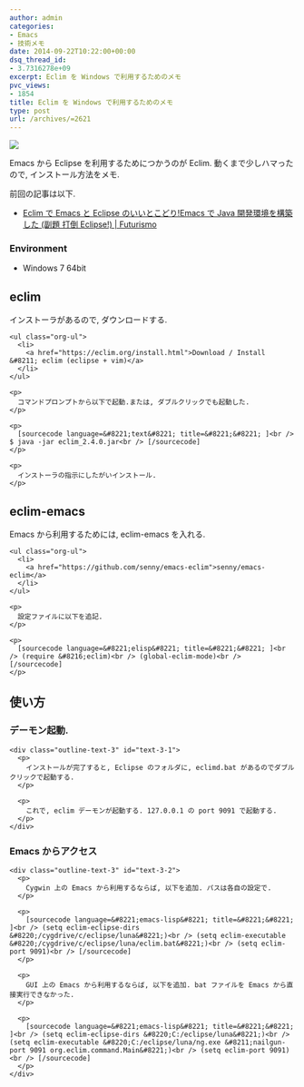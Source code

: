 ```yaml
---
author: admin
categories:
- Emacs
- 技術メモ
date: 2014-09-22T10:22:00+00:00
dsq_thread_id:
- 3.7316278e+09
excerpt: Eclim を Windows で利用するためのメモ
pvc_views:
- 1854
title: Eclim を Windows で利用するためのメモ
type: post
url: /archives/=2621
---
```


![][1]

Emacs から Eclipse を利用するためにつかうのが Eclim. 動くまで少しハマったので, インストール方法をメモ. 

前回の記事は以下. 

<ul class="org-ul">
  <li>
    <a href="https://futurismo.biz/archives/2462">Eclim で Emacs と Eclipse のいいとこどり!Emacs で Java 開発環境を構築した (副題 打倒 Eclipse!) | Futurismo</a>
  </li>
</ul>

<div id="outline-container-sec-0-1" class="outline-3">
  <h3 id="sec-0-1">
    Environment
  </h3>
  
  <div class="outline-text-3" id="text-0-1">
    <ul class="org-ul">
      <li>
        Windows 7 64bit
      </li>
    </ul>
  </div>
</div>

<div id="outline-container-sec-1" class="outline-2">
  <h2 id="sec-1">
    eclim
  </h2>
  
  <div class="outline-text-2" id="text-1">
    <p>
      インストーラがあるので, ダウンロードする.
    </p>
    
    <ul class="org-ul">
      <li>
        <a href="https://eclim.org/install.html">Download / Install &#8211; eclim (eclipse + vim)</a>
      </li>
    </ul>
    
    <p>
      コマンドプロンプトから以下で起動.または, ダブルクリックでも起動した.
    </p>
    
    <p>
      [sourcecode language=&#8221;text&#8221; title=&#8221;&#8221; ]<br /> $ java -jar eclim_2.4.0.jar<br /> [/sourcecode]
    </p>
    
    <p>
      インストーラの指示にしたがいインストール.
    </p>
  </div>
</div>

<div id="outline-container-sec-2" class="outline-2">
  <h2 id="sec-2">
    eclim-emacs
  </h2>
  
  <div class="outline-text-2" id="text-2">
    <p>
      Emacs から利用するためには, eclim-emacs を入れる.
    </p>
    
    <ul class="org-ul">
      <li>
        <a href="https://github.com/senny/emacs-eclim">senny/emacs-eclim</a>
      </li>
    </ul>
    
    <p>
      設定ファイルに以下を追記.
    </p>
    
    <p>
      [sourcecode language=&#8221;elisp&#8221; title=&#8221;&#8221; ]<br /> (require &#8216;eclim)<br /> (global-eclim-mode)<br /> [/sourcecode]
    </p>
  </div>
</div>

<div id="outline-container-sec-3" class="outline-2">
  <h2 id="sec-3">
    使い方
  </h2>
  
  <div class="outline-text-2" id="text-3">
  </div>
  
  <div id="outline-container-sec-3-1" class="outline-3">
    <h3 id="sec-3-1">
      デーモン起動.
    </h3>
    
    <div class="outline-text-3" id="text-3-1">
      <p>
        インストールが完了すると, Eclipse のフォルダに, eclimd.bat があるのでダブルクリックで起動する.
      </p>
      
      <p>
        これで, eclim デーモンが起動する. 127.0.0.1 の port 9091 で起動する.
      </p>
    </div>
  </div>
  
  <div id="outline-container-sec-3-2" class="outline-3">
    <h3 id="sec-3-2">
      Emacs からアクセス
    </h3>
    
    <div class="outline-text-3" id="text-3-2">
      <p>
        Cygwin 上の Emacs から利用するならば, 以下を追加. パスは各自の設定で.
      </p>
      
      <p>
        [sourcecode language=&#8221;emacs-lisp&#8221; title=&#8221;&#8221; ]<br /> (setq eclim-eclipse-dirs &#8220;/cygdrive/c/eclipse/luna&#8221;)<br /> (setq eclim-executable &#8220;/cygdrive/c/eclipse/luna/eclim.bat&#8221;)<br /> (setq eclim-port 9091)<br /> [/sourcecode]
      </p>
      
      <p>
        GUI 上の Emacs から利用するならば, 以下を追加. bat ファイルを Emacs から直接実行できなかった.
      </p>
      
      <p>
        [sourcecode language=&#8221;emacs-lisp&#8221; title=&#8221;&#8221; ]<br /> (setq eclim-eclipse-dirs &#8220;C:/eclipse/luna&#8221;)<br /> (setq eclim-executable &#8220;C:/eclipse/luna/ng.exe &#8211;nailgun-port 9091 org.eclim.command.Main&#8221;)<br /> (setq eclim-port 9091)<br /> [/sourcecode]
      </p>
    </div>
  </div>
</div>

 [1]: https://futurismo.biz/wp-content/uploads/emacs_logo.jpg